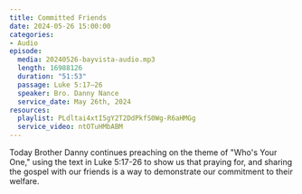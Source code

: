 ```yaml
---
title: Committed Friends
date: 2024-05-26 15:00:00
categories:
- Audio
episode:
  media: 20240526-bayvista-audio.mp3
  length: 16988126
  duration: "51:53"
  passage: Luke 5:17–26
  speaker: Bro. Danny Nance
  service_date: May 26th, 2024
resources:
  playlist: PLdltai4xtI5gY2T2DdPkfS0Wg-R6aHMGg
  service_video: ntOTuHMbABM
---
```

Today Brother Danny continues preaching on the theme of "Who's Your One," using the text in Luke 5:17-26 to show us that praying for, and sharing the gospel with our friends is a way to demonstrate our commitment to their welfare.
